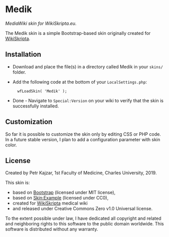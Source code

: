 # Medik

_MediaWiki skin for WikiSkripta.eu._

The Medik skin is a simple Bootstrap-based skin originally created for [WikiSkripta](https://www.wikiskripta.eu).

## Installation

* Download and place the file(s) in a directory called Medik in your `skins/` folder.
* Add the following code at the bottom of your `LocalSettings.php`:

		wfLoadSkin( 'Medik' );

* Done - Navigate to `Special:Version` on your wiki to verify that the skin is successfully installed.

## Customization

So far it is possible to customize the skin only by editing CSS or PHP code. In a future stable version, I plan to add a configuration parameter with skin color.

## License

Created by Petr Kajzar, 1st Faculty of Medicine, Charles University, 2019.

This skin is:

* based on [Bootstrap](https://getbootstrap.com/) (licensed under MIT license),
* based on [Skin:Example](https://www.mediawiki.org/wiki/Skin:Example) (licensed under CC0),
* created for [WikiSkripta](https://www.wikiskripta.eu) medical wiki
* and released under Creative Commons Zero v1.0 Universal license.

To the extent possible under law, I have dedicated all copyright and related and neighboring rights to this software to the public domain worldwide. This software is distributed without any warranty.